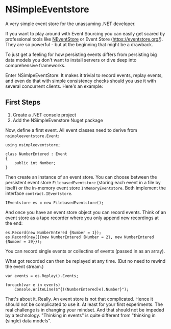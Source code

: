 # NSimpleEventstore
A very simple event store for the unassuming .NET developer.

If you want to play around with Event Sourcing you can easily get scared by professional tools like [NEventStore](http://neventstore.org/) or Event Store (https://eventstore.org/). They are so powerful - but at the beginning that might be a drawback.

To just get a feeling for how persisting events differs from persisting big data models you don't want to install servers or dive deep into comprehensive frameworks.

Enter NSimlpeEventStore: It makes it trivial to record events, replay events, and even do that with simple consistency checks should you use it with several concurrent clients. Here's an example:

## First Steps

1. Create a .NET console project
2. Add the NSimpleEvenstore Nuget package

Now, define a first event. All event classes need to derive from `nsimpleeventstore.Event`:

```
using nsimpleeventstore;

class NumberEntered : Event
{
    public int Number;
}
```

Then create an instance of an event store. You can choose between the persistent event store `FilebasedEventstore` (storing each event in a file by itself) or the in-memory event store `InMemoryEventstore`. Both implement the interface `contract.IEventstore`.

```
IEventstore es = new FilebasedEventstore();
```

And once you have an event store object you can record events. Think of an event store as a tape recorder where you only append new recordings at the end:

```
es.Record(new NumberEntered {Number = 1});
es.Record(new[]{new NumberEntered {Number = 2}, new NumberEntered {Number = 39}});
```

You can record single events or collectins of events (passed in as an array).

What got recorded can then be replayed at any time. (But no need to rewind the event stream.)

```
var events = es.Replay().Events;

foreach(var e in events)
    Console.WriteLine($"{((NumberEntered)e).Number}");
```

That's about it. Really. An event store is not that complicated. Hence it should not be complicated to use it. At least for your first experiments. The real challenge is in changing your mindset. And that should not be impeded by a technology. "Thinking in events" is quite different from "thinking in (single) data models".
